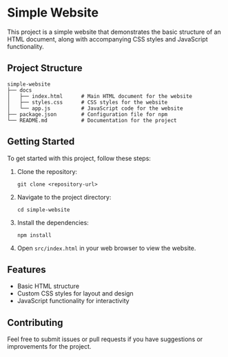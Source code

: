 # Simple Website

This project is a simple website that demonstrates the basic structure of an HTML document, along with accompanying CSS styles and JavaScript functionality.

## Project Structure

```
simple-website
├── docs
│   ├── index.html      # Main HTML document for the website
│   ├── styles.css      # CSS styles for the website
│   └── app.js          # JavaScript code for the website
├── package.json        # Configuration file for npm
└── README.md           # Documentation for the project
```

## Getting Started

To get started with this project, follow these steps:

1. Clone the repository:
   ```
   git clone <repository-url>
   ```

2. Navigate to the project directory:
   ```
   cd simple-website
   ```

3. Install the dependencies:
   ```
   npm install
   ```

4. Open `src/index.html` in your web browser to view the website.

## Features

- Basic HTML structure
- Custom CSS styles for layout and design
- JavaScript functionality for interactivity

## Contributing

Feel free to submit issues or pull requests if you have suggestions or improvements for the project.